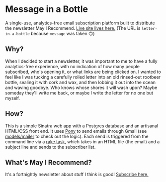 # Message in a Bottle

A single-use, analytics-free email subscription platform built to distribute the newsletter May I Recommend. [Live site lives here.](https://letter-in-a-bottle.herokuapp.com/) (The URL is `letter-in-a-bottle` because `message` was taken 🙃)

## Why?

When I decided to start a newsletter, it was important to me to have a fully analytics-free experience, with no indication of how many people subscribed, who's opening it, or what links are being clicked on. I wanted to feel like I was tucking a carefully rolled letter into an old rinsed-out rootbeer bottle, sealing it with cork and wax, and then lobbing it out into the ocean and waving goodbye. Who knows whose shores it will wash upon? Maybe someday they'll write me back, or maybe I write the letter for no one but myself.

## How?

This is a simple Sinatra web app with a Postgres database and an artisanal HTML/CSS front end. It uses [Pony](https://github.com/benprew/pony) to send emails through Gmail (see [models/mailer](models/mailer.rb) to check out the logic). Each send is triggered from the command line via a [rake task](Rakefile), which takes in an HTML file (the email) and a subject line and sends to the subscriber list.

## What's May I Recommend?

It's a fortnightly newsletter about stuff I think is good! [Subscribe here.](https://letter-in-a-bottle.herokuapp.com/subscribe)
